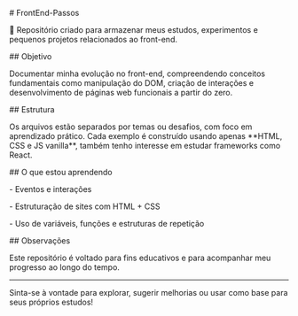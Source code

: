 \# FrontEnd-Passos



🧠 Repositório criado para armazenar meus estudos, experimentos e pequenos projetos relacionados ao front-end.



\## Objetivo



Documentar minha evolução no front-end, compreendendo conceitos fundamentais como manipulação do DOM, criação de interações e desenvolvimento de páginas web funcionais a partir do zero.



\## Estrutura



Os arquivos estão separados por temas ou desafios, com foco em aprendizado prático. Cada exemplo é construído usando apenas \*\*HTML, CSS e JS vanilla\*\*, também tenho interesse em estudar frameworks como React.



\## O que estou aprendendo



\- Eventos e interações

\- Estruturação de sites com HTML + CSS

\- Uso de variáveis, funções e estruturas de repetição



\## Observações



Este repositório é voltado para fins educativos e para acompanhar meu progresso ao longo do tempo.



---



Sinta-se à vontade para explorar, sugerir melhorias ou usar como base para seus próprios estudos!



